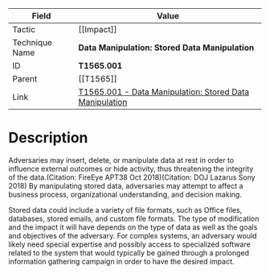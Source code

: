 
|Field|Value|
|---|---|
|Tactic|[[Impact]]|
|Technique Name|**Data Manipulation: Stored Data Manipulation**|
|ID|**T1565.001**|
|Parent|[[T1565]]|
|Link|[T1565.001 - Data Manipulation: Stored Data Manipulation](https://attack.mitre.org/techniques/T1565/001)|

# Description

Adversaries may insert, delete, or manipulate data at rest in order to influence external outcomes or hide activity, thus threatening the integrity of the data.(Citation: FireEye APT38 Oct 2018)(Citation: DOJ Lazarus Sony 2018) By manipulating stored data, adversaries may attempt to affect a business process, organizational understanding, and decision making.

Stored data could include a variety of file formats, such as Office files, databases, stored emails, and custom file formats. The type of modification and the impact it will have depends on the type of data as well as the goals and objectives of the adversary. For complex systems, an adversary would likely need special expertise and possibly access to specialized software related to the system that would typically be gained through a prolonged information gathering campaign in order to have the desired impact.
